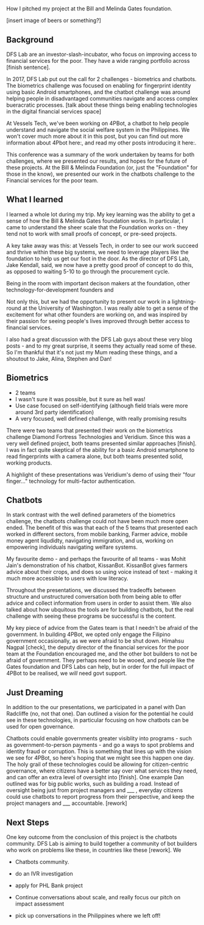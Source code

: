 #
##



How I pitched my project at the Bill and Melinda Gates foundation.

[insert image of beers or something?]


## Background

DFS Lab are an investor-slash-incubator, who focus on improving access to financial services for the poor. They have a wide ranging portfolio across [finish sentence].

In 2017, DFS Lab put out the call for 2 challenges - biometrics and chatbots. The biometrics challenge was focused on enabling for fingerprint identity using basic Android smartphones, and the chatbot challenge was around helping people in disadvantaged communities navigate and access complex bueracratic processes. [talk about these things being enabling technologies in the digital financial services space]

At Vessels Tech, we've been working on 4PBot, a chatbot to help people understand and navigate the social welfare system in the Philippines. We won't cover much more about it in this post, but you can find out more information about 4Pbot here:, and read my other posts introducing it here:.

This conference was a summary of the work undertaken by teams for both challenges, where we presented our results, and hopes for the future of these projects. At the Bill & Melinda Foundation (or, just the "Foundation" for those in the know), we presented our work in the chatbots challenge to the Financial services for the poor team.


## What I learned

I learned a whole lot during my trip. My key learning was the ability to get a sense of how the Bill & Melinda Gates foundation works. In particular, I came to understand the sheer scale that the Foundation works on - they tend not to work with small proofs of concept, or pre-seed projects.

A key take away was this: at Vessels Tech, in order to see our work succeed and thrive within these big systems, we need to leverage players like the foundation to help us get our foot in the door. As the director of DFS Lab, Jake Kendall, said, we now have a pretty good proof of concept to do this, as opposed to waiting 5-10 to go through the procurement cycle.

Being in the room with important decison makers at the foundation, other technology-for-development founders and

Not only this, but we had the opportunity to present our work in a lightning-round at the University of Washington. I was really able to get a sense of the excitement for what other founders are working on, and was inspired by their passion for seeing people's lives improved through better access to financial services.

I also had a great discussion with the DFS Lab guys about these very blog posts - and to my great surprise, it seems they actually read some of these. So I'm thankful that it's not just my Mum reading these things, and a shoutout to Jake, Alina, Stephen and Dan!


## Biometrics

- 2 teams
- I wasn't sure it was possible, but it sure as hell was!
- Use case focused on self-identifying (although field trials were more around 3rd party identification)
- A very focused, well defined challenge, with really promising results

There were two teams that presented their work on the biometrics challenge Diamond Fortress Technologies and Veridium. Since this was a very well defined project, both teams presented similar approaches [finish]. I was in fact quite skeptical of the ability for a basic Android smartphone to read fingerprints with a camera alone, but both teams presented solid, working products.

A highlight of these presentations was Veridium's demo of using their "four finger..." technology for multi-factor authentication.


## Chatbots

In stark contrast with the well defined parameters of the biometrics challenge, the chatbots challenge could not have been much more open ended. The benefit of this was that each of the 5 teams that presented each worked in different sectors, from mobile banking, Farmer advice, mobile money agent liqudidty, navigating immigration, and us, working on empowering individuals navigating welfare systems.

My favourite demo - and perhaps the favourite of all teams - was Mohit Jain's demonstration of his chatbot, KissanBot. KissanBot gives farmers advice about their crops, and does so using voice instead of text - making it much more accessible to users with low literacy.

Throughout the presentations, we discussed the tradeoffs between structure and unstructured conversation both from being able to offer advice and collect information from users in order to assist them. We also talked about how ubquitous the tools are for building chatbots, but the real challenge with seeing these programs be successful is the content.

My key piece of advice from the Gates team is that I needn't be afraid of the government. In building 4PBot, we opted only engage the Filipino government occasionally, as we were afraid to be shut down. Himahsu Nagpal [check], the deputy director of the financial services for the poor team at the Foundation encouraged me, and the other bot builders to not be afraid of government. They perhaps need to be wooed, and people like the Gates foundation and DFS Labs can help, but in order for the full impact of 4PBot to be realised, we *will* need govt support.


## Just Dreaming

In addition to the our presentations, we participated in a panel with Dan Radcliffe (no, not that one). Dan outlined a vision for the potential he could see in these technologies, in particular focusing on how chatbots can be used for open governance.

Chatbots could enable governments greater visiblity into programs - such as government-to-person payments - and go a ways to spot problems and identity fraud or corruption. This is something that lines up with the vision we see for 4PBot, so here's hoping that we might see this happen one day. The holy grail of these technologies could be allowing for citizen-centric governance, where citizens have a better say over what services they need, and can offer an extra level of oversight into [finish]. One example Dan outlined was for big public works, such as building a road. Instead of oversight being just from project managers and ___ , everyday citizens could use chatbots to report progress from their perspective, and keep the project managers and ___ accountable. [rework]


## Next Steps

One key outcome from the conclusion of this project is the chatbots community. DFS Lab is aiming to build together a community of bot builders who work on problems like these, in countries like these [rework]. We

- Chatbots community.

- do an IVR investigation
- apply for PHL Bank project
- Continue conversations about scale, and really focus our pitch on impact assessment
- pick up conversations in the Philippines where we left off!
